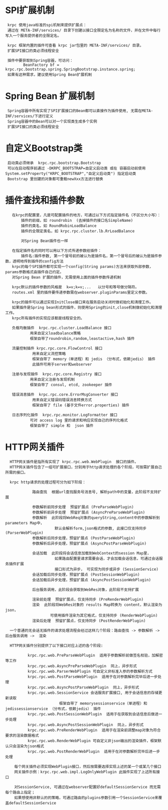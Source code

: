 
# SPI扩展机制

	 krpc 使用java标准的spi机制来提供扩展点： 
	 通过在 META-INF/services/ 目录下创建以接口全限定名为名称的文件，并在文件中每行写入一个服务提供者的全限定名。
	 
	 krpc 框架内置的插件可查看 krpc jar包里的 META-INF/services/ 目录。
	 扩展SPI接口的类必须线程安全
	 
	 插件中要获取到Spring容器，可访问：
	 		BeanFactory bf = krpc.rpc.bootstrap.spring.SpringBootstrap.instance.spring;
     如果有这种需求，建议使用Spring Bean扩展机制
     
# Spring Bean 扩展机制

	 Spring容器中所有实现了SPI扩展接口的Bean都可以直接作为插件使用, 无需在META-INF/services/下进行定义
	 Spring容器中的Bean可以对一个实现类生成多个实例
	 扩展SPI接口的类必须线程安全

# 自定义Bootstrap类

     启动类必须继承  krpc.rpc.bootstrap.Bootstrap
     可以在启动程序前通过 -DKRPC_BOOTSTRAP=自定义启动类 或在 容器启动前使用 System.setProperty("KRPC_BOOTSTRAP","自定义启动类") 指定启动类
     Bootstrap 里创建的对象都可重载newXxx方法进行替换

# 插件查找和插件参数

	   在krpc的配置里，凡是可配置插件的地方，可通过以下方式指定插件名（不区分大小写）：
	       插件的前缀，如 roundrobin  (去掉插件的接口名SimpleName)
	       插件的类名，如 RoundRobinLoadBalance
	       插件的全限定类名，如 krpc.rpc.cluster.lb.RrLoadBalance
	       
	       对Spring Bean插件也一样
	
	   在指定插件名的同时可以用以下方式传递参数给插件：
	       插件名:插件参数, 第一个冒号前的被认为是插件名，第一个冒号后的被认为是插件参数，透明地传到插件的config方法
	   krpc的每个SPI插件都可实现一个config(String params)方法来获取外部参数，params参数格式由插件自己约定。
	   对Spring Bean 扩展的插件，无需使用上面的插件参数传递机制
	   
	   krpc默认的插件参数的风格是  k=v;k=v;...   以分号和等号做分隔符。  
	   routes.xml 里的插件要传递参数需在webserver.pluginParams里定义参数。
	
	   krpc的插件可以通过实现InitClose接口来在服务启动关闭时做初始化和清理工作。
	   如果插件是Spring bean形式的插件，则使用Spring的init,close机制做初始化和清理工作。
	   krpc所有插件的实现应该都是线程安全的。
	 
	   负载均衡插件  krpc.rpc.cluster.LoadBalance 接口
		       用来自定义loadbalance策略
		       框架自带了roundrobin,random,leastactive,hash 插件

	   流量控制插件 krpc.rpc.core.FlowControl 接口
		        用来自定义流控策略
		        框架自带了 memory（单进程）和 jedis （分布式，依赖jedis） 插件
		        此插件可用于server和webserver
		       		       
	   注册与发现插件  krpc.rpc.core.Registry 接口
		       用来自定义注册与发现机制
		       框架自带了 consul, etcd, zookeeper 插件

	   错误消息插件  krpc.rpc.core.ErrorMsgConverter 接口
		        用来自定义错误码错误消息转换方式
		        框架自带了 file (基于文件error.properties) 插件
		        		        
	   日志序列化插件  krpc.rpc.monitor.LogFormatter 接口
		       可对 access log 里的请求和响应实现自己的序列化格式
		       框架自带了 simple 和  json 插件

# HTTP网关插件

	  HTTP网关插件是指所有实现了 krpc.rpc.web.WebPlugin  接口的插件。
	  HTTP网关插件包含了一组可扩展接口，分别用于http请求处理的各个阶段，可按需扩展自己所需的接口。
	
	  krpc http请求的处理过程可分为如下阶段：

	            路由查找  根据url查找服务号消息号, 解析path中的变量，此阶段不支持扩展
	            
	            参数解析前同步处理  预留扩展点 (PreParseWebPlugin)
	            参数解析前异步处理  预留扩展点 (AsyncPreParseWebPlugin)
	            参数解析  此阶段将WebReq对象的queryString,content中的参数解析到parameters Map中，
	                      默认会解析form,json格式的参数, 此接口仅支持同步 (ParserWebPlugin)
	            参数解析后同步处理，预留扩展点 (PostParseWebPlugin)
	            参数解析后异步处理，预留扩展点 (AsyncPostParseWebPlugin)
	            
	            会话加载  此阶段将会话信息加载到WebContext的session Map里，
	                      如果路由配置里请求需要会话，才会加载会话信息，可通过会话服务插件扩展
	                      接口形式为异步， 可实现为同步或异步 (SessionService)
	            会话加载后同步处理，预留扩展点 (PostSessionWebPlugin)
	            会话加载后异步处理，预留扩展点 (AsyncPostSessionWebPlugin)

	            后台服务调用，此阶段会获取到WebRes对象，此阶段不支持扩展
	            
	            渲染前处理  预留扩展点，仅支持同步 (PreRenderWebPlugin)
	            渲染  此阶段将WebRes对象的 results Map转换为 content，默认渲染为json，
	                    可使用插件渲染为其它格式，仅支持同步 (RenderWebPlugin)
	            渲染后处理  预留扩展点，仅支持同步 (PostRenderWebPlugin)

	  一个普通的无会话无插件的请求处理流程会经过这样几个阶段：路由查找 -> 参数解析 ->  后台服务调用 ->  渲染   
	
	  HTTP网关插件分别提供了以下接口对应上述的各个阶段:

      		  krpc.rpc.web.PreParseWebPlugin  适用于参数解析前做签名校验，加解密等工作
      		  krpc.rpc.web.AsyncPreParseWebPlugin  同上，异步形式
      		  krpc.rpc.web.ParserWebPlugin 可自定义非标准入参的参数解析方式
      		  krpc.rpc.web.PostParseWebPlugin  适用于在对参数解析完毕后进一步处理
      		  krpc.rpc.web.AsyncPostParseWebPlugin  同上，异步形式
      		  krpc.rpc.web.SessionService 会话服务扩展接口, 用于会话信息的存储更新读取 
      		  				框架自带了 memorysessionservice（单进程）和 jedissessionservice （分布式，依赖jedis） 插件
      		  krpc.rpc.web.PostSessionWebPlugin  适用于在获取到会话信息后做进一步处理
      		  krpc.rpc.web.AsyncPostSessionWebPlugin  同上，异步形式
      		  krpc.rpc.web.PreRenderWebPlugin  适用于在渲染前调整map对象为符合要求的渲染数据格式
      		  krpc.rpc.web.RenderWebPlugin 可自定义非json输出的渲染插件，框架默认只会渲染为json格式
      		  krpc.rpc.web.PostRenderWebPlugin  适用于在对参数解析完毕后进一步处理

        每个网关插件必须实现WebPlugin接口，然后按需要选择实现上述的某一个或某几个接口
      	网关插件示例：krpc.rpc.web.impl.LogOnlyWebPlugin 此插件实现了上述所有接口

        对SessionService, 可通过在webserver配置好defaultSessionService 而无需每个路由上指定；
        如果想使用非默认的的策略，可通过路由的plugins参数引用一个SessionService来覆盖defaultSessionService
        
      	
      		  
